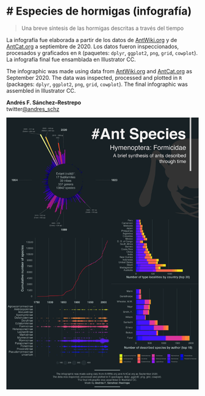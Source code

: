 # # Especies de hormigas (infografía)
> Una breve síntesis de las hormigas descritas a través del tiempo
 
La infografía fue elaborada a partir de los datos de [AntWiki.org](https://www.antwiki.org/wiki/Species_Accounts) y de [AntCat.org](https://antcat.org/) a septiembre de 2020. Los datos fueron inspeccionados, procesados y graficados en `R` (paquetes: `dplyr`, `ggplot2`, `png`, `grid`, `cowplot`). La infografía final fue ensamblada en Illustrator CC.

The infographic was made using data from [AntWiki.org](https://www.antwiki.org/wiki/Species_Accounts) and [AntCat.org](https://antcat.org/) as September 2020. The data was inspected, processed and plotted in `R` (packages: `dplyr`, `ggplot2`, `png`, `grid`, `cowplot`). The final infographic was assembled in Illustrator CC.


**Andrés F. Sánchez–Restrepo**  
twitter[@andres_schz](https://twitter.com/andres_schz)

![ant species](https://github.com/andres-snchz/ant_species/blob/main/ant_species_en.jpg)

